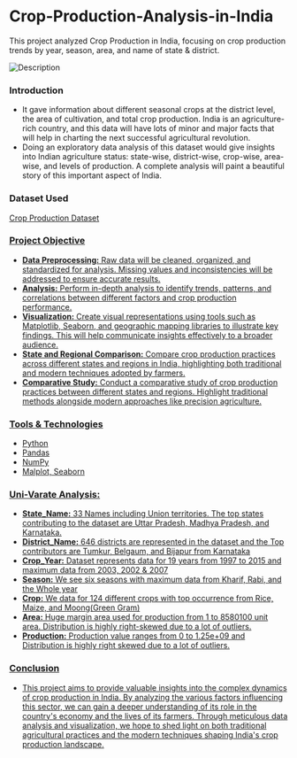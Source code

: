 # Crop-Production-Analysis-in-India
This project analyzed Crop Production in India, focusing on crop production trends by year, season, area, and name of state &amp; district.

![Description](https://github.com/alinasingh/Crop-Production-Analysis-in-India/blob/main/EyEy.gif?raw=true)


### Introduction
- It gave information about different seasonal crops at the district level, the area of cultivation, and total crop production. India is an agriculture-rich country, and this data will have lots of minor and major facts that will help in charting the next successful agricultural revolution.
- Doing an exploratory data analysis of this dataset would give insights into Indian agriculture status: state-wise, district-wise, crop-wise, area-wise, and levels of production. A complete analysis will paint a beautiful story of this important aspect of India.


### Dataset Used
<a href="https://github.com/alinasingh/Crop-Production-Analysis-in-India/blob/main/Crop%20Production%20data.csv">Crop Production Dataset


### Project Objective
- **Data Preprocessing:** Raw data will be cleaned, organized, and standardized for analysis. Missing values and inconsistencies will be addressed to ensure accurate results.
- **Analysis:** Perform in-depth analysis to identify trends, patterns, and correlations between different factors and crop production performance.
- **Visualization:** Create visual representations using tools such as Matplotlib, Seaborn, and geographic mapping libraries to illustrate key findings. This will help communicate insights effectively to a broader audience.
- **State and Regional Comparison:** Compare crop production practices across different states and regions in India, highlighting both traditional and modern techniques adopted by farmers.
- **Comparative Study:** Conduct a comparative study of crop production practices between different states and regions. Highlight traditional methods alongside modern approaches like precision agriculture.


### Tools & Technologies
- Python
- Pandas
- NumPy
- Malplot, Seaborn

### Uni-Varate Analysis:

- **State_Name:** 33 Names including Union territories. The top states contributing to the dataset are Uttar Pradesh, Madhya Pradesh, and Karnataka.
- **District_Name:** 646 districts are represented in the dataset and the Top contributors are Tumkur, Belgaum, and Bijapur from Karnataka
- **Crop_Year:** Dataset represents data for 19 years from 1997 to 2015 and maximum data from 2003, 2002 & 2007
- **Season:** We see six seasons with maximum data from Kharif, Rabi, and the Whole year
- **Crop:** We data for 124 different crops with top occurrence from Rice, Maize, and Moong(Green Gram)
- **Area:** Huge margin area used for production from 1 to 8580100 unit area. Distribution is highly right-skewed due to a lot of outliers.
- **Production:** Production value ranges from 0 to 1.25e+09 and Distribution is highly right skewed due to a lot of outliers.

### Conclusion
- This project aims to provide valuable insights into the complex dynamics of crop production in India. By analyzing the various factors influencing this sector, we can gain a deeper understanding of its role in the country's economy and the lives of its farmers. Through meticulous data analysis and visualization, we hope to shed light on both traditional agricultural practices and the modern techniques shaping India's crop production landscape.





